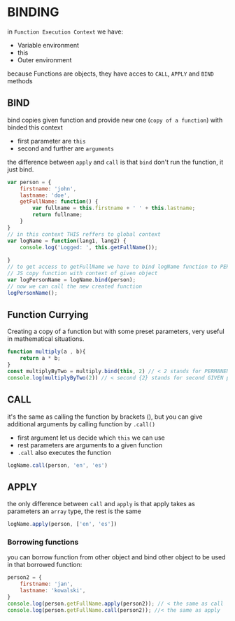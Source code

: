 # BINDING
in `Function Execution Context` we have:
* Variable environment
* this
* Outer environment

because Functions are objects, they have acces to `CALL`, `APPLY` and `BIND` methods

## BIND

bind copies given function and provide new one (`copy of a function`) with binded this context
* first parameter are `this`
* second and further are `arguments`

the difference between `apply` and `call` is that `bind` don't run the function, it just bind.

```javascript
var person = {
    firstname: 'john',
    lastname: 'doe',
    getFullName: function() {
        var fullname = this.firstname + ' ' + this.lastname;
        return fullname;
    }
}
// in this context THIS reffers to global context
var logName = function(lang1, lang2) {
    console.log('Logged: ', this.getFullName());
    
}
// to get access to getFullName we have to bind logName function to PERSON object
// JS copy function with context of given object
var logPersonName = logName.bind(person);
// now we can call the new created function
logPersonName();
```
## Function Currying
Creating a copy of a function but with some preset parameters, very useful in mathematical situations.

```javascript
function multiply(a , b){
    return a * b;
}
const multiplyByTwo = multiply.bind(this, 2) // < 2 stands for PERMANENT value for first parameter
console.log(multiplyByTwo(2)) // < second {2} stands for second GIVEN parameter 

```

## CALL
it's the same as calling the function by brackets <function>(), but you can give additional arguments by calling function by `.call()`
* first argument let us decide which `this` we can use
* rest parameters are arguments to a given function
* `.call` also executes the function
```javascript
logName.call(person, 'en', 'es')

```

## APPLY
the only difference between `call` and `apply` is that apply takes as parameters an `array` type, the rest is the same
```javascript
logName.apply(person, ['en', 'es'])

```
### Borrowing functions
you can borrow function from other object and bind other object to be used in that borrowed function:
```javascript
person2 = {
    firstname: 'jan',
    lastname: 'kowalski',
}
console.log(person.getFullName.apply(person2)); // < the same as call
console.log(person.getFullName.call(person2)); //< the same as apply
```